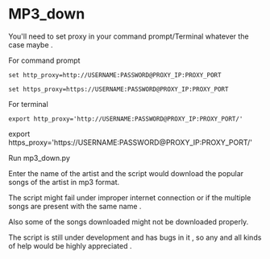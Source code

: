 # MP3_down
You'll need to set proxy in your command prompt/Terminal whatever the case maybe .

For command prompt

    set http_proxy=http://USERNAME:PASSWORD@PROXY_IP:PROXY_PORT

    set https_proxy=https://USERNAME:PASSWORD@PROXY_IP:PROXY_PORT
For terminal

    export http_proxy='http://USERNAME:PASSWORD@PROXY_IP:PROXY_PORT/'

   export https_proxy='https://USERNAME:PASSWORD@PROXY_IP:PROXY_PORT/'

Run mp3_down.py

Enter the name of the artist and the script would download the popular songs of the artist in mp3 format.

The script might fail under improper internet connection or if the multiple songs are present with the same name .

Also some of the songs downloaded might not be downloaded properly.

The script is still under development and has bugs in it , so any and all kinds of help would be highly appreciated .  
